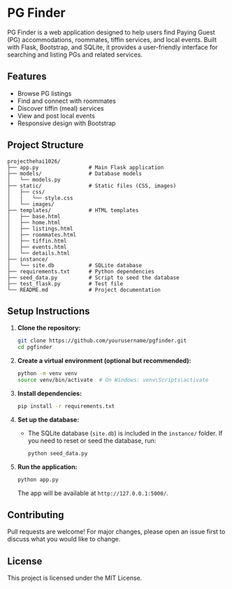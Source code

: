 # PG Finder

PG Finder is a web application designed to help users find Paying Guest (PG) accommodations, roommates, tiffin services, and local events. Built with Flask, Bootstrap, and SQLite, it provides a user-friendly interface for searching and listing PGs and related services.

## Features
- Browse PG listings
- Find and connect with roommates
- Discover tiffin (meal) services
- View and post local events
- Responsive design with Bootstrap

## Project Structure
```
projecthehai1026/
├── app.py                # Main Flask application
├── models/               # Database models
│   └── models.py
├── static/               # Static files (CSS, images)
│   ├── css/
│   │   └── style.css
│   └── images/
├── templates/            # HTML templates
│   ├── base.html
│   ├── home.html
│   ├── listings.html
│   ├── roommates.html
│   ├── tiffin.html
│   ├── events.html
│   └── details.html
├── instance/
│   └── site.db           # SQLite database
├── requirements.txt      # Python dependencies
├── seed_data.py          # Script to seed the database
├── test_flask.py         # Test file
└── README.md             # Project documentation
```

## Setup Instructions

1. **Clone the repository:**
   ```bash
   git clone https://github.com/yourusername/pgfinder.git
   cd pgfinder
   ```

2. **Create a virtual environment (optional but recommended):**
   ```bash
   python -m venv venv
   source venv/bin/activate  # On Windows: venv\Scripts\activate
   ```

3. **Install dependencies:**
   ```bash
   pip install -r requirements.txt
   ```

4. **Set up the database:**
   - The SQLite database (`site.db`) is included in the `instance/` folder. If you need to reset or seed the database, run:
     ```bash
     python seed_data.py
     ```

5. **Run the application:**
   ```bash
   python app.py
   ```
   The app will be available at `http://127.0.0.1:5000/`.

## Contributing
Pull requests are welcome! For major changes, please open an issue first to discuss what you would like to change.

## License
This project is licensed under the MIT License. 